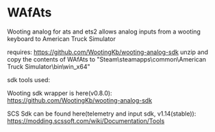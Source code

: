 # WAfAts
Wooting analog for ats and ets2
allows analog inputs from a wooting keyboard to American Truck Simulator

requires: https://github.com/WootingKb/wooting-analog-sdk
unzip and copy the contents of WAfAts to "Steam\steamapps\common\American Truck Simulator\bin\win_x64" 



sdk tools used:

Wooting sdk wrapper is here(v0.8.0): https://github.com/WootingKb/wooting-analog-sdk

SCS Sdk can be found here(telemetry and input sdk, v1.14(stable)): https://modding.scssoft.com/wiki/Documentation/Tools
